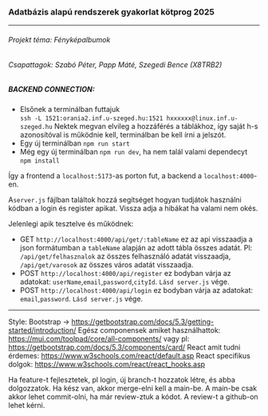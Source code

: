 ### Adatbázis alapú rendszerek gyakorlat kötprog 2025
---
###### Projekt téma: Fényképalbumok
###### Csapattagok: Szabó Péter, Papp Máté, Szegedi Bence (X8TRB2)  
##### BACKEND CONNECTION:  
* Elsőnek a terminálban futtajuk  
`ssh -L 1521:orania2.inf.u-szeged.hu:1521 hxxxxxx@linux.inf.u-szeged.hu`
Nektek megvan elvileg a hozzáférés a táblákhoz, így saját h-s azonosítóval is működnie kell, terminálban be kell írni a jelszót.
* Egy új terminálban `npm run start`
* Még egy új terminálban `npm run dev`, ha nem talál valami dependecyt `npm install`

Így a frontend a `localhost:5173`-as porton fut, a backend a `localhost:4000`-en.

A`server.js` fájlban találtok hozzá segítséget hogyan tudjátok használni kódban a login és register apikat. Vissza adja a hibákat ha valami nem okés.

Jelenlegi apik tesztelve és működnek:
* GET `http://localhost:4000/api/get/:tableName` ez az api visszaadja a json formátumban a `tableName` alapján az adott tábla összes adatát. Pl: `/api/get/felhasznalok` az összes felhasználó adatát visszaadja, `/api/get/varosok` az összes város adatát visszaadja.
* POST `http://localhost:4000/api/register` ez bodyban várja az adatokat: `userName`,`email`,`password`,`cityId`. `Lásd server.js` vége.
* POST `http://localhost:4000/api/login` ez bodyban várja az adatokat: `email`,`password`. `Lásd server.js` vége.

---

Style: Bootstrap -> https://getbootstrap.com/docs/5.3/getting-started/introduction/
Egész componensek amiket használhattok: https://mui.com/toolpad/core/all-components/
vagy pl: https://getbootstrap.com/docs/5.3/components/card/
React amit tudni érdemes: https://www.w3schools.com/react/default.asp
React specifikus dolgok: https://www.w3schools.com/react/react_hooks.asp

Ha feature-t fejlesztetek, pl login, új branch-t hozzatok létre, és abba dolgozzatok. Ha kész van, akkor merge-elni kell a main-be. A main-be csak akkor lehet commit-olni, ha már review-ztuk a kódot. A review-t a github-on lehet kérni.